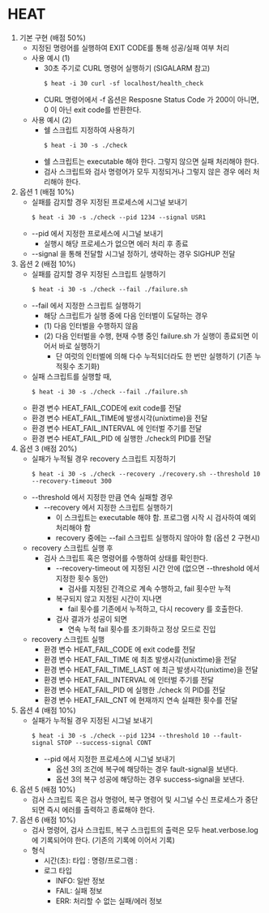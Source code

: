 # HEAT
1. 기본 구현 (배점 50%)
    - 지정된 명령어를 실행하여 EXIT CODE를 통해 성공/실패 여부 처리
    - 사용 예시 (1)
        - 30초 주기로 CURL 명령어 실행하기 (SIGALARM 참고)
            ```shell
            $ heat -i 30 curl -sf localhost/health_check
            ```
        - CURL 명령어에서 -f 옵션은 Resposne Status Code 가 200이 아니면, 0 이 아닌 exit code를 반환한다.
    - 사용 예시 (2)
        - 쉘 스크립트 지정하여 사용하기
            ```shell
            $ heat -i 30 -s ./check
            ```
        - 쉘 스크립트는 executable 해야 한다. 그렇지 않으면 실패 처리해야 한다.
        - 검사 스크립트와 검사 명령어가 모두 지정되거나 그렇지 않은 경우 에러 처리해야 한다.
2. 옵션 1 (배점 10%)
    - 실패를 감지할 경우 지정된 프로세스에 시그널 보내기
        ```shell
        $ heat -i 30 -s ./check --pid 1234 --signal USR1
        ```
    - --pid 에서 지정한 프로세스에 시그널 보내기
        - 실행시 해당 프로세스가 없으면 에러 처리 후 종료
    - --signal 을 통해 전달할 시그널 정하기, 생략하는 경우 SIGHUP 전달
3. 옵션 2 (배점 10%)
    - 실패를 감지할 경우 지정된 스크립트 실행하기
        ```shell
        $ heat -i 30 -s ./check --fail ./failure.sh
        ```
    - --fail 에서 지정한 스크립트 실행하기
        - 해당 스크립트가 실행 중에 다음 인터벌이 도달하는 경우
        - (1) 다음 인터벌을 수행하지 않음
        - (2) 다음 인터벌을 수행, 현재 수행 중인 failure.sh 가 실행이 종료되면 이어서 바로 실행하기
            - 단 여럿의 인터벌에 의해 다수 누적되더라도 한 번만 실행하기 (기존 누적횟수 초기화)
    - 실패 스크립트를 실행할 때,
        ```shell
        $ heat -i 30 -s ./check --fail ./failure.sh
        ```
    - 환경 변수 HEAT_FAIL_CODE에 exit code를 전달
    - 환경 변수 HEAT_FAIL_TIME에 발생시각(unixtime)을 전달
    - 환경 변수 HEAT_FAIL_INTERVAL 에 인터벌 주기를 전달
    - 환경 변수 HEAT_FAIL_PID 에 실행한 ./check의 PID를 전달
4. 옵션 3 (배점 20%)
    - 실패가 누적될 경우 recovery 스크립트 지정하기
        ```shell
        $ heat -i 30 -s ./check --recovery ./recovery.sh --threshold 10 --recovery-timeout 300
        ```
    - --threshold 에서 지정한 만큼 연속 실패할 경우
        - --recovery 에서 지정한 스크립트 실행하기
            - 이 스크립트는 executable 해야 함. 프로그램 시작 시 검사하여 예외 처리해야 함
            - recovery 중에는 --fail 스크립트 실행하지 않아야 함 (옵션 2 구현시)
    - recovery 스크립트 실행 후
        - 검사 스크립트 혹은 명령어를 수행하여 상태를 확인한다.
            - --recovery-timeout 에 지정된 시간 안에 (없으면 --threshold 에서 지정한 횟수 동안)
                - 검사를 지정된 간격으로 계속 수행하고, fail 횟수만 누적
            - 복구되지 않고 지정된 시간이 지나면
                - fail 횟수를 기존에서 누적하고, 다시 recovery 를 호출한다.
            - 검사 결과가 성공이 되면
                - 연속 누적 fail 횟수를 초기화하고 정상 모드로 진입
    - recovery 스크립트 실행
        - 환경 변수 HEAT_FAIL_CODE 에 exit code를 전달
        - 환경 변수 HEAT_FAIL_TIME 에 최초 발생시각(unixtime)을 전달
        - 환경 변수 HEAT_FAIL_TIME_LAST 에 최근 발생시각(unixtime)을 전달
        - 환경 변수 HEAT_FAIL_INTERVAL 에 인터벌 주기를 전달
        - 환경 변수 HEAT_FAIL_PID 에 실행한 ./check 의 PID를 전달
        - 환경 변수 HEAT_FAIL_CNT 에 현재까지 연속 실패한 횟수를 전달
5. 옵션 4 (배점 10%)
    - 실패가 누적될 경우 지정된 시그널 보내기
        ```shell
        $ heat -i 30 -s ./check --pid 1234 --threshold 10 --fault-signal STOP --success-signal CONT
        ```
        - --pid 에서 지정한 프로세스에 시그널 보내기
            - 옵션 3의 조건에 복구에 해당하는 경우 fault-signal을 보낸다.
            - 옵션 3의 복구 성공에 해당하는 경우 success-signal을 보낸다.
6. 옵션 5 (배점 10%)
    - 검사 스크립트 혹은 검사 명령어, 복구 명령어 및 시그널 수신 프로세스가 중단되면 즉시 에러를 출력하고 종료해야 한다.
7. 옵션 6 (배점 10%)
    - 검사 명령어, 검사 스크립트, 복구 스크립트의 출력은 모두 heat.verbose.log에 기록되어야 한다. (기존의 기록에 이어서 기록)
    - 형식
        - 시간(초): 타입 : 명령/프로그램 : 
        - 로그 타입
            - INFO: 일반 정보
            - FAIL: 실패 정보
            - ERR: 처리할 수 없는 실패/에러 정보
